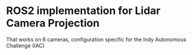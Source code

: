 # ROS2 implementation for Lidar Camera Projection
That works on 6 cameras, configuration specific for the Indy Autonomous Challenge (IAC)
